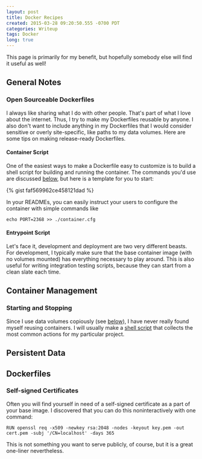 ```yaml
---
layout: post
title: Docker Recipes
created: 2015-03-28 09:20:50.555 -0700 PDT
categories: Writeup
tags: Docker
long: true
---
```

This page is primarily for my benefit, but hopefully somebody else will find it useful as well!

## General Notes

### Open Sourceable Dockerfiles

I always like sharing what I do with other people.  That's part of what I love about the internet.  Thus, I try to make my Dockerfiles reusable by anyone.  I also don't want to include anything in my Dockerfiles that I would consider sensitive or overly site-specific, like paths to my data volumes.  Here are some tips on making release-ready Dockerfiles.

<!-- snip -->

#### Container Script

One of the easiest ways to make a Dockerfile easy to customize is to build a shell script for building and running the container.  The commands you'd use are discussed [below](#startingandstopping), but here is a template for you to start:

{% gist faf569962ce458121dad %}

In your READMEs, you can easily instruct your users to configure the container with simple commands like

    echo PORT=2368 >> ./container.cfg

#### Entrypoint Script

Let's face it, development and deployment are two very different beasts.  For development, I typically make sure that the base container image (with no volumes mounted) has everything necessary to play around.  This is also useful for writing integration testing scripts, because they can start from a clean slate each time.

## Container Management

### Starting and Stopping

Since I use data volumes copiously (see [below](#persistentdata)), I have never really found myself reusing containers.  I will usually make a [shell script](https://gist.github.com/kylelemons/faf569962ce458121dad) that collects the most common actions for my particular project.

## Persistent Data

## Dockerfiles

### Self-signed Certificates
Often you will find yourself in need of a self-signed certificate as a part of your base image.  I discovered that you can do this noninteractively with one command:

```
RUN openssl req -x509 -newkey rsa:2048 -nodes -keyout key.pem -out cert.pem -subj '/CN=localhost' -days 365
```

This is not something you want to serve publicly, of course, but it is a great one-liner nevertheless.
